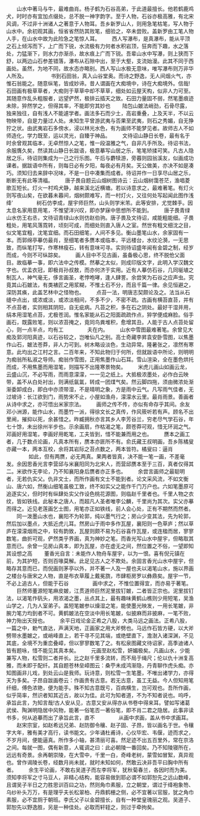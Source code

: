 <!-- { "loadSidebar": true } -->
　　山水中著马与牛，最难曲肖。杨子鹤为石谷高弟，于此道最擅长。他若鹤鹿鸡犬，时时亦有宜加点缀处，总不脱一神字韵字。至于人物，石谷亦极高雅，有北宋风调，不过非十洲诸人之著意于人物耳。吾乡新罗山人，则用急笔枯笔，写人物于山水中。余初观其画，恒省省然防其败笔，细验之，卒未尝败。盖新罗由工笔人物人手，在山水中故为此险急之笔惊人耳。
　　西人写瀑布，是真瀑布，能从平顶之石上倾泻而下，上广而下锐，水流极有力何者水积岩顶，狂奔而下趣，水之落处，力猛渐下，则水力亦渐杀，故水痕上广而下锐。吾辈山水中写瀑，则上狭而下舒，以两边山石参差错落，瀑布从石隙中出，至于大壑，支流始漫。此其不同于西画处。虽然，为地不同，故水态亦略别。西人写山水极无意味，唯写瀑布则万非华人所及。
　　
　　书到石田翁，真入山谷堂奥。而诗之野逸，无人间烟火气，亦惟石翁能之。随意纵笔，皆成妙谛。昔人谓画在大痴境中，诗在大痴境外。信哉!石田画有极草草者，大痴则于草草中却不草草，细处如云屋天构，似非人力可至。其随意作乱头粗服者，远望俨然，极排云插天之致。石田力量固不弱，然笔墨痕迹未除，猝然学之，但得其率，不能即穷其妙也
　　陆包山皴法峭劲，石骨尽露，独来独往，自有浅人不能遽学者。画法多石而少土，高岩重叠，上及天半，不以云物映带，自是力量过人处。未知生平曾游武夷与否果至武夷，则石之秀媚，自无狰狞之状。由武夷岩石多傍水，浸以林光水色，有为画师不能梦见者。故师古人不如师造化，学力既至，运以灵光，自臻于神品。
　　文待诏山静日长卷，最有名于时余曾观其临本，无卓然惊人之笔，惟一段温雅之气，自非凡手所及。待诏书法，余服膺久矣，然读其山静日长跋语，极意摹写山居之乐，笔笔矫揉可笑。凡古人隐居之乐，待诏则集成为一己之行乐图。午后与麝犊游，旁暮则园翁溪友，似画成功课者。据跋语中所有，则每日必有夕阳，每夜必有月矣。天公做美，亦决不如是凑巧。须知归去来辞中况味，不是一日中凑集而成者。待诏并作一日享尽山居之乐，断断无有此等清福。
　　唐子畏自题云山烟树图诗云：云山烟树霭苍茫，渔唱菱歌互短长。灯火一村鸡犬静，越来溪北近横塘。若以诗意求之，最难著笔。有灯火则写夜山矣，在欲暮未暮间，烟树颇难写，而一村灯火，又往何处写起闻此图作浅绛’
　　
　　树石仿李成，屋宇师巨然，山头则学米芾。此等安排，尤觉棘手。因太息名家用意用笔，不惟望洋兴叹，即亦梦寐中思想所不能到。
　　唐子畏青绿山水仿王右丞，文待诏青绿山水则仿赵伯驹。唐子畏及文待诏，咸能粗能细。子畏粗处，用笔风落霓转，顷刻可成，而细处则直入唐人之室。然世有粗文细沈之目，似文笔宜粗，沈笔宜细。而石田细笔，人间不多见。衡山墨笔山水，余家固有一本。而郭绵亭摹仿最肖，至细笔者多赝本或临本，平远楼台，水纹沦漪，一无思致，而纵笔打写，作寒林瘦石，转有意味可寻。实则待诏盛年闻有金碧之制，经岁而成，今则不可纵踪矣。
　　画人目中不见古画，虽备极心思，终不脱伧父面目。故临摹一事，即六法中之传模。然摹之太似，则成印版文字，此明入学汉魏文字也。优孟衣冠，即极肖孙叔敖，而亦何济于实用。近有人摹仿石谷，几同埏埴之制瓦人，神气毫无，侈言画圣，老悖咆哮，逢人肆詈。余尝笑为石谷之应声虫。究竟其山石皴法，有类裱匠之用浆糊，不惟土石不分，而且千篇一律。余见恒避之，深防其痪，此盖艺林中之怪物也。
　　点苔一法，明唐志契颇论及之。法当从石缝中点出，或浓或淡，或浓淡相间，不多不少，不密不疏。古画有横苔直苔，并有不点苔者，实则相其阴阳，自无疵病。凡苔之积，多在石之阴处。最好干湿并用，绢本用湿笔点苔，尤极苍润。惟名家能从石之阳面疏疏作点，猝学便成麻脸。俗手画石，既露败笔，则以浓苔掩之，竟同鸟粪堆积，愈增其丑。人能于古人点苔处留心，则一点半点，均有工
　　
　　夫在内。
　　山水中雪图最难著笔。余曾见大痴及郭河阳真迹，以石谷较之，岂唯仙凡之别。高士奇藏李昇袁安卧雪图，以焦墨作山石，皴法苍莽，非人力可到。树木略设淡色，生动异常。隆暑张之，凛然有寒意。此均出之江村之言。二百年来，不知此物归于何所，但就跋语中所论，则明明为痴翁所私淑之导师。痴翁作雪图，正用焦墨作山石耳。雪山渲染，全在墨色烘托而成，不用焦墨而用湿笔，则描写不出隆寒景物矣。
　　米虎儿画山如画云龙，云盛山沉，不必写雨，而雨意濛濛，一一见之纸上。大抵极浓墨处，必作白云映带，盖不从白处衬出，则满纸氤氲，转成一团煤气矣。然云脚四拖，须由微浓处渐渐委卸成白，即白中亦须带湿，不是晴明之象，方是雨中云气。凡写雨气佳者，无过坡诗：长江欲到门，雨势宋不止，小屋如渔舟，濛濛水云里。最肖雨景。善画者从诗中求之，亦可悟出米家宗法。
　　画师之传不传，亦似有命存乎其间。余友邓小洲源，能作山水，而墨竹一派，得徐文长之真传，作风筱听若有声。顾名不出里闸，摧抑以死，余甚惜之。昨臧拥秋亦言其乡人李芳谷兰，穷老尽气学石谷，年七十馀，未出徐州半步也。示余画扇，作枯渴之笔，颇苍莽可观，惜无环润之气。邓画好用湿笔，李画好用乾笔，工夫皆到，惜不能兼而用之也。
　　赝本之画工者，几于数点论画，凡真本所有，赝本亦匪所不有。俞氏藏王叔明画，吾乡陈橘叟亦藏一本，两本互校，余将其岩际之苔点数之，两本皆符。橘叟曰：逼肖
　　
　　如此，但有两赝，必无两真。果两者皆真，决不能一笔一画，不差毫发。余因思香光言李营邱与米襄阳同为北宋人，而营邱赝本至于三百，真者仅得其二。米欲作无李论，乃不知襄阳身后赝者亦正多也。
　　余尝言画师之最聪明者，无若仇实父。仇非文士，而所作画有文士不能到者。论文采风流，不如文衡山、唐六如，然衡山细笔虽极工致，终不如实父之能作千门万户也。六如笔墨原可追逐实父，但时时有纵肆处实父作设色桃花源图，则临赵千里者也。千里人物之衣纹，皆如铁线。此秘本之唐人，而超凡人圣者唯李公麟，千里尚为其次。实父亦摹而得之。近见老莲画乞士图，用笔亦正如铁线，前人会心处，正有不期然而然者。
　　同一泼墨山水也，襄阳不为轮郭，纯以墨气行之；房山少变其法，先为轮郭，然后加以墨点，大抵近虎儿耳。然房山于雨中多作瓦屋，襄阳则一色草庐；然以草庐在濛濛烟雨之中，较有韵致，瓦屋则颇不易为石谷喜作瓦屋，或连楹而居，寥寥数笔，曲折可观，俨然类乎界画，真为神妙之笔。而香光写山水中屋宇，但略取其意而已。余曾一见房山真本，即为瓦屋，亦在虚无之间，然位置之不俗，一望即知其设想之高
　　董香光自言：未能作人物舟车屋宇，以为一恨。喜有倪元镇在前，为其护短，否则百喙莫解。此足见古人之不欺处。余固言香光山水中屋宇，但略存其意而已，而倪画则茅亭以外，并不著一人及一屋也夫以渴笔山水，施以界画之楼台与唐宋之人物，直是布衣草履上戴冕旒，市肆柜房罗以彝鼎矣。屋宇一节，不必上追古人，但能于石谷
　　
　　画中求之，不惟位置得宜，而亦易于著笔。
　　巨然师董源短笔麻皮皴，江贯道师巨然泥里拔钉皴，二者皆正宗也。泥里拔钉法，以渴笔作矾头，用浓渴之墨，丛点其上，最有趣味黄鹤山樵则少用短笔，吴渔山学之，几为人室弟子。盖短笔皴参以燥湿之笔，能使墨光映发，一用长笔皴，非腕力笔力均到者不可。黄鹤皴法在空淡中用长笔皴，似披麻而非披麻，一笔不败，神力殆出天授也。
　　余平日戏论金正希之八股，大类马远之画法。正希八股，一篇之中，勅气直达，声满天地，正画家之用大斧劈也。马远作石皆方硬，以大斧劈带水墨皴之，或峭峰直上，若干寻不见其端，或绝壁直下，澹澍入诸深渊，不见其底，全境不为重峦叠嶂，但以寥寥数笔了之。有松泉图藏文待诏家，高季迪诸人皆有题咏，惜不能见其真本矣。
　　元画至赵松雪，妍媚极矣。凡画山水，少能兼写人物，松雪则二者并长。比之赵千里多流转，而不局于绳尺；伦以仇十洲复高雅，而未即于配纤。其自题苍林垒嶂图云：桑苧未成鸿渐隐，丹青聊作虎头痴。亦知图画非儿戏，到处云山是我师。玩诗意，则松雪一生笔墨，不唯出诸学力，亦得天为多矣。子昂自跋画卷云：作画贵有古意。若无古意，虽工无益。今人但知用笔纤细，傅色浓艳，便为能手。殊不知古意既亏，百病横生，岂可观也。吾所作画，似乎简率，然识者知其近古，故以为佳。此可为知者道，不为不知者说也。呜呼，承旨此言，为知言哉!古人安从见，古意又安从得亦从书卷中得来耳。譬如写诸葛武侯、陶渊明隐居中风物，能著一俗笔否一著俗笔，即不肖二君之隐居。此事非读书多，何从追摹而出了承旨此言，直不
　　
　　从画中求画，盖从书中求画耳。
　　赵宋宗室，如赵希远兄弟、赵防御令穰、赵子固、子昂，皆以画名于世。令穰字大年，雅有美才高行，读书能文。少年诵杜甫诗，心仪毕宏、韦偃，迹而求之，不岁月间，便能逼真。所作多小轴，甚清丽可喜。然足迹不出五百里外，常在京洛之间。每就一图，偶有新意，人辄调之曰：此必朝陵一番回矣。乃不知陵寝所在，远远有奇景。余再朝崇陵，在大雪中，千里一白，奇峰老树，蒙雪如冒絮，真异观也。曾作谒陵长卷，经数月尚未就，就时未知如何，然敢云决非吾平曰胸中所有者。
　　余生平论画，不敢右吴道子而左李将军，犹秋菊春兰，各因时而为美。须知李将军之寸马豆人，非精心结构，能容易做到耶必谓不如郭恕先之远山数峰，且谓吴子半日之力胜思训百曰之功，然则角巾素服，立之朝堂，谓过于绛袍象笏、乌纱补头万万，有是理乎夫长松翠柏、丹鼎鹤栅之侧，必不宜著以官服，犹之角巾素服，必不宜厕于朝班。李氏父子以金碧擅长，自有一种堂皇瑰丽之观。吴道子、郭恕先以野逸胜，另是一种佳处。必取而轩轾之，则过于牵拘矣。
